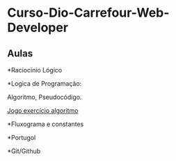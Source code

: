 # Curso-Dio-Carrefour-Web-Developer

## Aulas

*Raciocínio Lógico

*Logica de Programação:

Algoritmo, Pseudocódigo.

[Jogo exercício algoritmo](https://rachacuca.com.br/jogos/pinguins-numa-fria/)

*Fluxograma e constantes

*Portugol

*Git/Github
